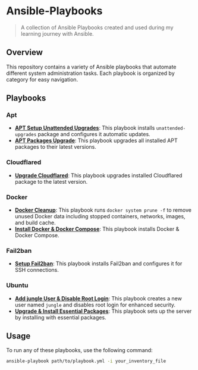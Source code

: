 # Ansible-Playbooks

> A collection of Ansible Playbooks created and used during my learning journey with Ansible.

## Overview

This repository contains a variety of Ansible playbooks that automate different system administration tasks. Each playbook is organized by category for easy navigation.

## Playbooks

### Apt

- **[APT Setup Unattended Upgrades](apt/setup-unattended-upgrades.yml)**: This playbook installs `unattended-upgrades` package and configures it automatic updates.
- **[APT Packages Upgrade](apt/upgrade.yml)**: This playbook upgrades all installed APT packages to their latest versions.

### Cloudflared

- **[Upgrade Cloudflared](cloudflared/upgrade.yml)**: This playbook upgrades installed Cloudflared package to the latest version.

### Docker

- **[Docker Cleanup](docker/docker_cleanup.yml)**: This playbook runs `docker system prune -f` to remove unused Docker data including stopped containers, networks, images, and build cache.
- **[Install Docker & Docker Compose](docker/docker_setup.yml)**: This playbook installs Docker & Docker Compose.

### Fail2ban

- **[Setup Fail2ban](fail2ban/setup_fail2ban.yml)**: This playbook installs Fail2ban and configures it for SSH connections.

### Ubuntu

- **[Add jungle User & Disable Root Login](ubuntu/jungle.yml)**: This playbook creates a new user named `jungle` and disables root login for enhanced security.
- **[Upgrade & Install Essential Packages](ubuntu/basic_system_provision.yml)**: This playbook sets up the server by installing with essential packages.

## Usage

To run any of these playbooks, use the following command:

```bash
ansible-playbook path/to/playbook.yml -i your_inventory_file
```
